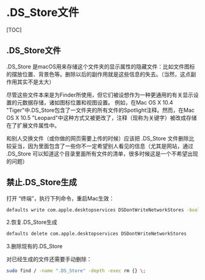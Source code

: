 # .DS_Store文件

[TOC]

## .DS_Store文件

.DS_Store 是macOS用来存储这个文件夹的显示属性的隐藏文件：比如文件图标的摆放位置、背景色等。删除以后的副作用就是这些信息的失去。（当然，这点副作用其实不是太大）


尽管这些文件本来是为Finder所使用，但它们被设想作为一种更通用的有关显示设置的元数据存储，诸如图标位置和视图设置。 例如，在Mac OS X 10.4 "Tiger"中.DS_Store包含了一文件夹的所有文件的Spotlight注释。然而，在Mac OS X 10.5 "Leopard"中这种方式又被更改了，注释（现称为关键字）被改成存储在了扩展文件属性中。

和别人交换文件（或你做的网页需要上传的时候）应该把 .DS_Store 文件删除比较妥当，因为里面包含了一些你不一定希望别人看见的信息（尤其是网站，通过 .DS_Store 可以知道这个目录里面所有文件的清单，很多时候这是一个不希望出现的问题）


## 禁止.DS_Store生成

打开 “终端”，执行下列命令，重启Mac生效：
```bash
defaults write com.apple.desktopservices DSDontWriteNetworkStores -bool TRUE
```

2.恢复.DS_Store生成
```bash
defaults delete com.apple.desktopservices DSDontWriteNetworkStores
```

3.删除现有的.DS_Store

对已经生成的文件还需要手动删除：
```bash
sudo find / -name ".DS_Store" -depth -exec rm {} \;
```